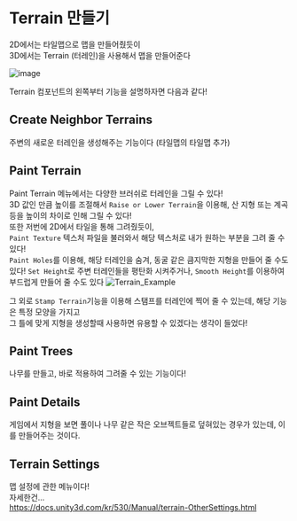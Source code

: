# Terrain 만들기
2D에서는 타일맵으로 맵을 만들어줬듯이  
3D에서는 Terrain (터레인)을 사용해서 맵을 만들어준다

![image](https://github.com/user-attachments/assets/a3adfd60-4b04-4f0f-84fd-2b2a7e1df94b)

Terrain 컴포넌트의 왼쪽부터 기능을 설명하자면 다음과 같다!

## Create Neighbor Terrains
주변의 새로운 터레인을 생성해주는 기능이다 (타일맵의 타일맵 추가)

## Paint Terrain
Paint Terrain 메뉴에서는 다양한 브러쉬로 터레인을 그릴 수 있다!  
3D 값인 만큼 높이를 조절해서 `Raise or Lower Terrain`을 이용해, 산 지형 또는 계곡등을 높이의 차이로 인해 그릴 수 있다!  
또한 저번에 2D에서 타일을 통해 그려줬듯이,   
`Paint Texture` 텍스처 파일을 불러와서 해당 텍스처로 내가 원하는 부분을 그려 줄 수 있다!  
`Paint Holes`를 이용해, 해당 터레인을 숨겨, 동굴 같은 큼지막한 지형을 만들어 줄 수도 있다!
 `Set Height`로 주변 터레인들을 평탄화 시켜주거나, `Smooth Height`를 이용하여 부드럽게 만들어 줄 수도 있다
![Terrain_Example](https://github.com/user-attachments/assets/538a33dd-da63-4636-be85-ba85a05316c9)

그 외로 `Stamp Terrain`기능을 이용해 스탬프를 터레인에 찍어 줄 수 있는데, 해당 기능은 특정 모양을 가지고  
그 틀에 맞게 지형을 생성할때 사용하면 유용할 수 있겠다는 생각이 들었다!  

## Paint Trees
나무를 만들고, 바로 적용하여 그려줄 수 있는 기능이다!

## Paint Details
게임에서 지형을 보면 풀이나 나무 같은 작은 오브젝트들로 덮혀있는 경우가 있는데, 이를 만들어주는 것이다.

## Terrain Settings
맵 설정에 관한 메뉴이다!  
자세한건...  
https://docs.unity3d.com/kr/530/Manual/terrain-OtherSettings.html
